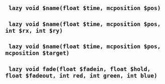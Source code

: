 ## ` lazy void $name(float $time, mcposition $pos)`


## ` lazy void $name(float $time, mcposition $pos, int $rx, int $ry)`


## ` lazy void $name(float $time, mcposition $pos, mcposition $target)`


## ` lazy void fade(float $fadein, float $hold, float $fadeout, int red, int green, int blue)`



